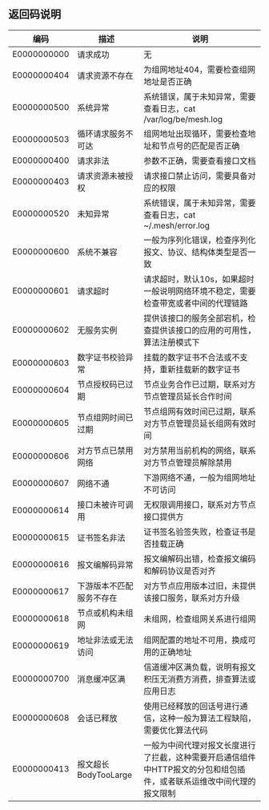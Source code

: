 ## 返回码说明

| 编码          | 描述               | 说明                                                           |
|-------------|------------------|--------------------------------------------------------------|
| E0000000000 | 请求成功             | 无                                                            |
| E0000000404 | 请求资源不存在          | 为组网地址404，需要检查组网地址是否正确                                        |
| E0000000500 | 系统异常             | 系统错误，属于未知异常，需要查看日志，cat /var/log/be/mesh.log                  |
| E0000000503 | 循环请求服务不可达        | 组网地址出现循环，需要检查地址和节点号的匹配是否正确                                   |
| E0000000400 | 请求非法             | 参数不正确，需要查看接口文档                                               |
| E0000000403 | 请求资源未被授权         | 请求接口禁止访问，需要具备对应的权限                                           |
| E0000000520 | 未知异常             | 系统错误，属于未知异常，需要查看日志，cat ~/.mesh/error.log                     |
| E0000000600 | 系统不兼容            | 一般为序列化错误，检查序列化报文、协议、结构体类型是否一致                                |
| E0000000601 | 请求超时             | 请求超时，默认10s，如果超时一般说明网络环境不稳定，需要检查带宽或者中间的代理链路                   |
| E0000000602 | 无服务实例            | 提供该接口的服务全部宕机，检查提供该接口的应用的可用性，算法注册模式下                          |
| E0000000603 | 数字证书校验异常         | 挂载的数字证书不合法或不支持，重新挂载新的数字证书                                    |
| E0000000604 | 节点授权码已过期         | 节点业务合作已过期，联系对方节点管理员延长合作时间                                    |
| E0000000605 | 节点组网时间已过期        | 节点组网有效时间已过期，联系对方节点管理员延长组网有效时间                                |
| E0000000606 | 对方节点已禁用网络        | 对方禁用当前机构的网络，联系对方节点管理员解除禁用                                    |
| E0000000607 | 网络不通             | 下游网络不通，一般为组网地址不可访问                                           |
| E0000000614 | 接口未被许可调用         | 无权限调用接口，联系对方节点接口提供方                                          |
| E0000000615 | 证书签名非法           | 证书签名验签失败，检查证书是否挂载正确                                          |
| E0000000616 | 报文编解码异常          | 报文编解码出错，检查报文编码和解码协议是否对齐                                      |
| E0000000617 | 下游版本不匹配服务不存在     | 对方节点应用版本过旧，未提供该接口服务，联系对方升级                                   |
| E0000000618 | 节点或机构未组网         | 未组网，检查组网关系进行组网                                               |
| E0000000619 | 地址非法或无法访问        | 组网配置的地址不可用，换成可用的正确地址                                         |
| E0000000700 | 消息缓冲区满           | 信道缓冲区满负载，说明有报文积压无消费方消费，排查算法或应用日志                             |
| E0000000608 | 会话已释放            | 使用已经释放的回话号进行通信，这种一般为算法工程缺陷，需要优化算法代码                          |
| E0000000413 | 报文超长BodyTooLarge | 一般为中间代理对报文长度进行了拦截，这种需要开启通信组件中HTTP报文的分包和组包插件，或者联系运维改中间代理的报文限制 |
